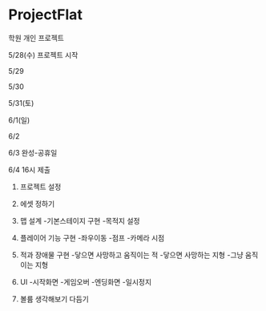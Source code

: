 # ProjectFlat
학원 개인 프로젝트


5/28(수) 프로젝트 시작

5/29

5/30

5/31(토)

6/1(일)

6/2

6/3 완성-공휴일

6/4 16시 제출


1. 프로젝트 설정
   
3. 에셋 정하기
   
5. 맵 설계
-기본스테이지 구현
-목적지 설정

6. 플레이어 기능 구현
-좌우이동
-점프
-카메라 시점

7. 적과 장애물 구현
-닿으면 사망하고 움직이는 적
-닿으면 사망하는 지형
-그냥 움직이는 지형

8. UI
-시작화면
-게임오버
-엔딩화면
-일시정지


10. 볼륨 생각해보기
 다듬기
